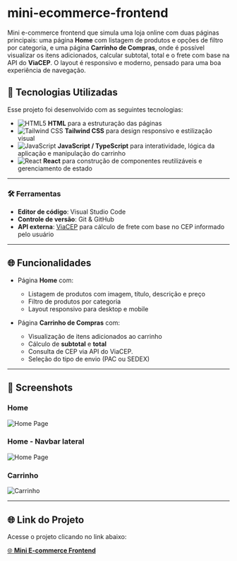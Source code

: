 # mini-ecommerce-frontend
Mini e-commerce frontend que simula uma loja online com duas páginas principais: uma página **Home** com listagem de produtos e opções de filtro por categoria, e uma página **Carrinho de Compras**, onde é possível visualizar os itens adicionados, calcular subtotal, total e o frete com base na API do **ViaCEP**. O layout é responsivo e moderno, pensado para uma boa experiência de navegação.

## 🚀 Tecnologias Utilizadas

Esse projeto foi desenvolvido com as seguintes tecnologias:

- ![HTML5](https://img.shields.io/badge/HTML5-%23E34F26.svg?style=flat-square&logo=html5&logoColor=white) **HTML** para a estruturação das páginas  
- ![Tailwind CSS](https://img.shields.io/badge/Tailwind_CSS-%2338B2AC.svg?style=flat-square&logo=tailwind-css&logoColor=white) **Tailwind CSS** para design responsivo e estilização visual  
- ![JavaScript](https://img.shields.io/badge/JavaScript-%23F7DF1E.svg?style=flat-square&logo=javascript&logoColor=white) **JavaScript / TypeScript** para interatividade, lógica da aplicação e manipulação do carrinho  
- ![React](https://img.shields.io/badge/React-%2320232a.svg?style=flat-square&logo=react&logoColor=%2361DAFB) **React** para construção de componentes reutilizáveis e gerenciamento de estado

---

### 🛠️ Ferramentas

- **Editor de código**: Visual Studio Code  
- **Controle de versão**: Git & GitHub  
- **API externa**: [ViaCEP](https://viacep.com.br/) para cálculo de frete com base no CEP informado pelo usuário  

---

## 🌐 Funcionalidades

- Página **Home** com:
  - Listagem de produtos com imagem, título, descrição e preço  
  - Filtro de produtos por categoria  
  - Layout responsivo para desktop e mobile  

- Página **Carrinho de Compras** com:
  - Visualização de itens adicionados ao carrinho  
  - Cálculo de **subtotal** e **total**  
  - Consulta de CEP via API do ViaCEP.
  - Seleção do tipo de envio (PAC ou SEDEX)  

---

## 📸 Screenshots

### Home
![Home Page]([https://imgur.com/vcWXO91](https://i.imgur.com/vcWXO91.png))

### Home - Navbar lateral
![Home Page]([https://imgur.com/NaRjvS9](https://i.imgur.com/NaRjvS9.png))

### Carrinho
![Carrinho](https://i.imgur.com/YjOVoly.png)

---

## 🌐 Link do Projeto

Acesse o projeto clicando no link abaixo:

[🌐 **Mini E-commerce Frontend**](https://brunog-code.github.io/mini-ecommerce-frontend/)
